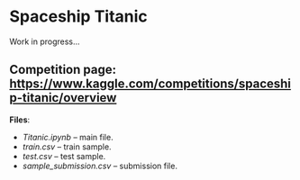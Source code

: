# Spaceship Titanic
Work in progress...

## Competition page: https://www.kaggle.com/competitions/spaceship-titanic/overview

**Files**:
+ *Titanic.ipynb* – main file.
+ *train.csv* – train sample.
+ *test.csv* – test sample.
+ *sample_submission.csv* – submission file.
